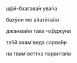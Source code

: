 ш́рӣ-бхагава̄н ува̄ча

бахӯни ме вйатӣта̄ни

джанма̄ни тава ча̄рджуна

та̄нй ахам̇ веда сарва̄н̣и

на твам̇ веттха парантапа